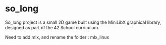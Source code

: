 # so_long
So_long project is a small 2D game built using the MiniLibX graphical library, designed as part of the 42 School curriculum.

Need to add mlx, and rename the folder : mlx_linux
